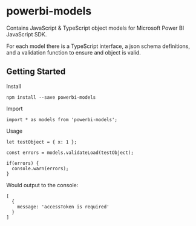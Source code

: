 # powerbi-models

Contains JavaScript &amp; TypeScript object models for Microsoft Power BI JavaScript SDK.

For each model there is a TypeScript interface, a json schema definitions, and a validation function to ensure and object is valid.

## Getting Started

Install
```
npm install --save powerbi-models
```

Import
```
import * as models from 'powerbi-models';
```

Usage
```
let testObject = { x: 1 };

const errors = models.validateLoad(testObject);

if(errors) {
  console.warn(errors);
}

```
Would output to the console:
```
[
  {
    message: 'accessToken is required'
  }
]
```